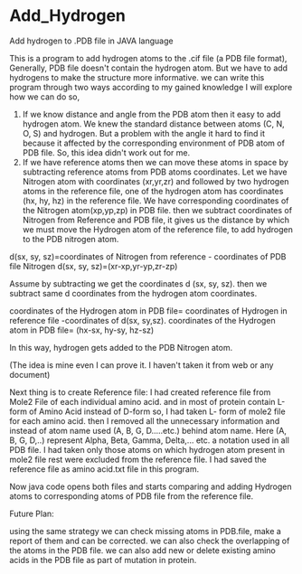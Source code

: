# Add_Hydrogen
Add hydrogen to .PDB file in JAVA language

 
This is a program to add hydrogen atoms to the .cif file (a PDB file format), Generally, PDB file doesn't contain the hydrogen atom. But we have to add hydrogens to make the structure more informative.
we can write this program through two ways according to my gained knowledge I will explore how we can do so,

1. If we know distance and angle from the PDB atom then it easy to add hydrogen atom. We knew the standard distance between atoms
(C, N, O, S) and hydrogen. But a problem with the angle it hard to find it because it affected by the corresponding environment of PDB atom of PDB file. So, this idea didn't work out for me.
2. If we have reference atoms then we can move these atoms in space by subtracting reference atoms from PDB atoms coordinates. Let we have Nitrogen atom with coordinates (xr,yr,zr) and followed by two hydrogen atoms in the reference file, one of the hydrogen atom has coordinates (hx, hy, hz) in the reference file. We have corresponding coordinates of the Nitrogen atom(xp,yp,zp) in PDB file. then we subtract coordinates of Nitrogen from Reference and PDB file, it gives us the distance by which we must move the Hydrogen atom of the reference file, to add hydrogen to the PDB nitrogen atom.

d(sx, sy, sz)=coordinates of Nitrogen from reference - coordinates of PDB file Nitrogen
d(sx, sy, sz)=(xr-xp,yr-yp,zr-zp)

Assume by subtracting we get the coordinates d (sx, sy, sz). then we subtract same d coordinates from the hydrogen atom coordinates.

coordinates of the Hydrogen atom in PDB file= coordinates of Hydrogen in reference file -coordinates of d(sx, sy,sz).
coordinates of the Hydrogen atom in PDB file= (hx-sx, hy-sy, hz-sz)

In this way, hydrogen gets added to the PDB Nitrogen atom.

(The idea is mine even I can prove it. I haven't taken it from web or any document)

Next thing is to create Reference file:
  I had created reference file from Mole2 File of each individual amino acid. and in most of protein contain L-form of Amino Acid instead of D-form so, I had taken L- form of mole2 file for each amino acid. then I removed all the unnecessary information and instead of atom name used (A, B, G, D.....etc.) behind atom name. Here (A, B, G, D,..) represent Alpha, Beta, Gamma, Delta,... etc. a notation used in all PDB file. 
  I had taken only those atoms on which hydrogen atom present in mole2 file rest were excluded from the reference file. I had saved the reference file as amino acid.txt file in this program.

Now java code opens both files and starts comparing and adding Hydrogen atoms to corresponding atoms of PDB file from the reference file.

Future Plan:

using the same strategy we can check missing atoms in PDB.file, make a report of them and can be corrected.
we can also check the overlapping of the atoms in the PDB file.
we can also add new or delete existing amino acids in the PDB file as part of mutation in protein.

